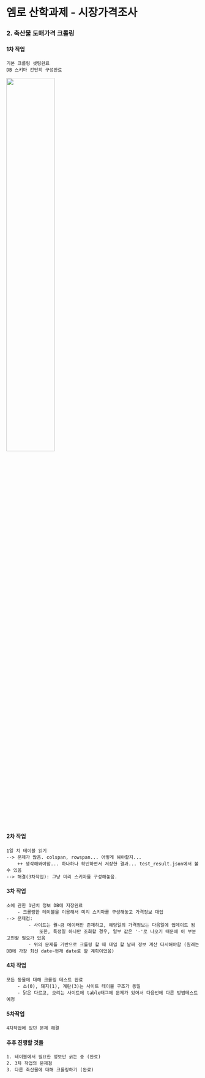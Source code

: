 # 엠로 산학과제 - 시장가격조사

### **2. 축산물 도매가격** 크롤링

#### 1차 작업

    기본 크롤링 셋팅완료
    DB 스키마 간단히 구성완료

<img src="https://user-images.githubusercontent.com/2025813/105574974-6d54d900-5dab-11eb-82f6-bad929ed6ea6.jpg" width="50%" height="50%">

#### 2차 작업

    1일 치 테이블 읽기
    --> 문제가 많음. colspan, rowspan... 어떻게 해야할지...
        ++ 생각해봐야함... 하나하나 확인하면서 저장한 결과... test_result.json에서 볼 수 있음
    --> 해결(3차작업): 그냥 미리 스키마를 구성해놓음.

#### 3차 작업

    소에 관한 1년치 정보 DB에 저장완료
        - 크롤링한 테이블을 이용해서 미리 스키마를 구성해놓고 가격정보 대입
    --> 문제점:
            - 사이트는 월~금 데이터만 존재하고, 해당일의 가격정보는 다음일에 업데이트 됨
                또한, 특정일 하나만 조회할 경우, 일부 값은 '-'로 나오기 때문에 이 부분 고민할 필요가 있음
            - 위의 문제를 기반으로 크롤링 할 때 대입 할 날짜 정보 계산 다시해야함 (원래는 DB에 가장 최신 date~현재 date로 할 계획이었음)

#### 4차 작업

    모든 동물에 대해 크롤링 테스트 완료
        - 소(0), 돼지(1), 계란(3)는 사이트 테이블 구조가 동일
        - 닭은 다르고, 오리는 사이트에 table태그에 문제가 있어서 다음번에 다른 방법테스트 예정

#### 5차작업
    4차작업에 있던 문제 해결

#### 추후 진행할 것들

    1. 테이블에서 필요한 정보만 긁는 중 (완료)
    2. 3차 작업의 문제점
    3. 다른 축산물에 대해 크롤링하기 (완료)
